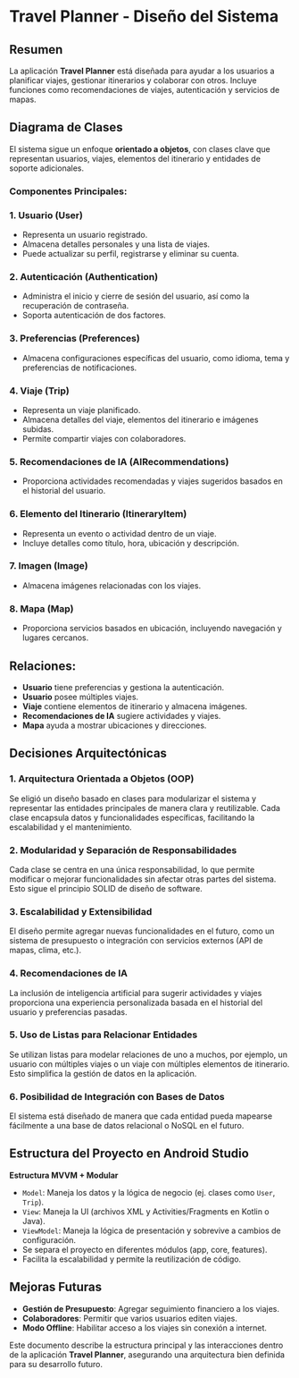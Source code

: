 # Travel Planner - Diseño del Sistema

## Resumen
La aplicación **Travel Planner** está diseñada para ayudar a los usuarios a planificar viajes, gestionar itinerarios y colaborar con otros. Incluye funciones como recomendaciones de viajes, autenticación y servicios de mapas.

## Diagrama de Clases
El sistema sigue un enfoque **orientado a objetos**, con clases clave que representan usuarios, viajes, elementos del itinerario y entidades de soporte adicionales.

### Componentes Principales:

### 1. **Usuario (User)**
- Representa un usuario registrado.
- Almacena detalles personales y una lista de viajes.
- Puede actualizar su perfil, registrarse y eliminar su cuenta.

### 2. **Autenticación (Authentication)**
- Administra el inicio y cierre de sesión del usuario, así como la recuperación de contraseña.
- Soporta autenticación de dos factores.

### 3. **Preferencias (Preferences)**
- Almacena configuraciones específicas del usuario, como idioma, tema y preferencias de notificaciones.

### 4. **Viaje (Trip)**
- Representa un viaje planificado.
- Almacena detalles del viaje, elementos del itinerario e imágenes subidas.
- Permite compartir viajes con colaboradores.

### 5. **Recomendaciones de IA (AIRecommendations)**
- Proporciona actividades recomendadas y viajes sugeridos basados en el historial del usuario.

### 6. **Elemento del Itinerario (ItineraryItem)**
- Representa un evento o actividad dentro de un viaje.
- Incluye detalles como título, hora, ubicación y descripción.

### 7. **Imagen (Image)**
- Almacena imágenes relacionadas con los viajes.

### 8. **Mapa (Map)**
- Proporciona servicios basados en ubicación, incluyendo navegación y lugares cercanos.

## Relaciones:
- **Usuario** tiene preferencias y gestiona la autenticación.
- **Usuario** posee múltiples viajes.
- **Viaje** contiene elementos de itinerario y almacena imágenes.
- **Recomendaciones de IA** sugiere actividades y viajes.
- **Mapa** ayuda a mostrar ubicaciones y direcciones.

## Decisiones Arquitectónicas

### 1. **Arquitectura Orientada a Objetos (OOP)**
Se eligió un diseño basado en clases para modularizar el sistema y representar las entidades principales de manera clara y reutilizable. Cada clase encapsula datos y funcionalidades específicas, facilitando la escalabilidad y el mantenimiento.

### 2. **Modularidad y Separación de Responsabilidades**
Cada clase se centra en una única responsabilidad, lo que permite modificar o mejorar funcionalidades sin afectar otras partes del sistema. Esto sigue el principio SOLID de diseño de software.

### 3. **Escalabilidad y Extensibilidad**
El diseño permite agregar nuevas funcionalidades en el futuro, como un sistema de presupuesto o integración con servicios externos (API de mapas, clima, etc.).

### 4. **Recomendaciones de IA**
La inclusión de inteligencia artificial para sugerir actividades y viajes proporciona una experiencia personalizada basada en el historial del usuario y preferencias pasadas.

### 5. **Uso de Listas para Relacionar Entidades**
Se utilizan listas para modelar relaciones de uno a muchos, por ejemplo, un usuario con múltiples viajes o un viaje con múltiples elementos de itinerario. Esto simplifica la gestión de datos en la aplicación.

### 6. **Posibilidad de Integración con Bases de Datos**
El sistema está diseñado de manera que cada entidad pueda mapearse fácilmente a una base de datos relacional o NoSQL en el futuro.

## Estructura del Proyecto en Android Studio

**Estructura MVVM + Modular**
- `Model`: Maneja los datos y la lógica de negocio (ej. clases como `User`, `Trip`).
- `View`: Maneja la UI (archivos XML y Activities/Fragments en Kotlin o Java).
- `ViewModel`: Maneja la lógica de presentación y sobrevive a cambios de configuración.
- Se separa el proyecto en diferentes módulos (app, core, features).
- Facilita la escalabilidad y permite la reutilización de código.

## Mejoras Futuras
- **Gestión de Presupuesto**: Agregar seguimiento financiero a los viajes.
- **Colaboradores**: Permitir que varios usuarios editen viajes.
- **Modo Offline**: Habilitar acceso a los viajes sin conexión a internet.

Este documento describe la estructura principal y las interacciones dentro de la aplicación **Travel Planner**, asegurando una arquitectura bien definida para su desarrollo futuro.

